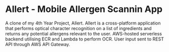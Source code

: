 # Allert - Mobile Allergen Scannin App

A clone of my 4th Year Project, Allert. Allert is a cross-platform application that performs optical character recognition on a list of ingredients and returns any potential allergens relevant to the user. AWS-hosted serverless backend utilising ECR and Lambda to perform OCR. User input sent to REST API through AWS API Gateway.
